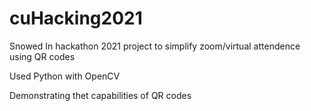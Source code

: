 # cuHacking2021
Snowed In hackathon 2021 project to simplify zoom/virtual attendence using QR codes 

Used Python with OpenCV 

Demonstrating thet capabilities of QR codes



